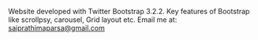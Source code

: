 Website developed with Twitter Bootstrap 3.2.2. 
Key features of Bootstrap like scrollpsy, carousel, Grid layout etc. 
Email me at: saiprathimaparsa@gmail.com
